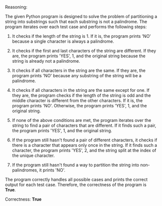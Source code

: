 Reasoning:

The given Python program is designed to solve the problem of partitioning a string into substrings such that each substring is not a palindrome. The program iterates over each test case and performs the following steps:

1. It checks if the length of the string is 1. If it is, the program prints 'NO' because a single character is always a palindrome.

2. It checks if the first and last characters of the string are different. If they are, the program prints 'YES', 1, and the original string because the string is already not a palindrome.

3. It checks if all characters in the string are the same. If they are, the program prints 'NO' because any substring of the string will be a palindrome.

4. It checks if all characters in the string are the same except for one. If they are, the program checks if the length of the string is odd and the middle character is different from the other characters. If it is, the program prints 'NO'. Otherwise, the program prints 'YES', 1, and the original string.

5. If none of the above conditions are met, the program iterates over the string to find a pair of characters that are different. If it finds such a pair, the program prints 'YES', 1, and the original string.

6. If the program still hasn't found a pair of different characters, it checks if there is a character that appears only once in the string. If it finds such a character, the program prints 'YES', 2, and the string split at the index of the unique character.

7. If the program still hasn't found a way to partition the string into non-palindromes, it prints 'NO'.

The program correctly handles all possible cases and prints the correct output for each test case. Therefore, the correctness of the program is **True**.

Correctness: **True**